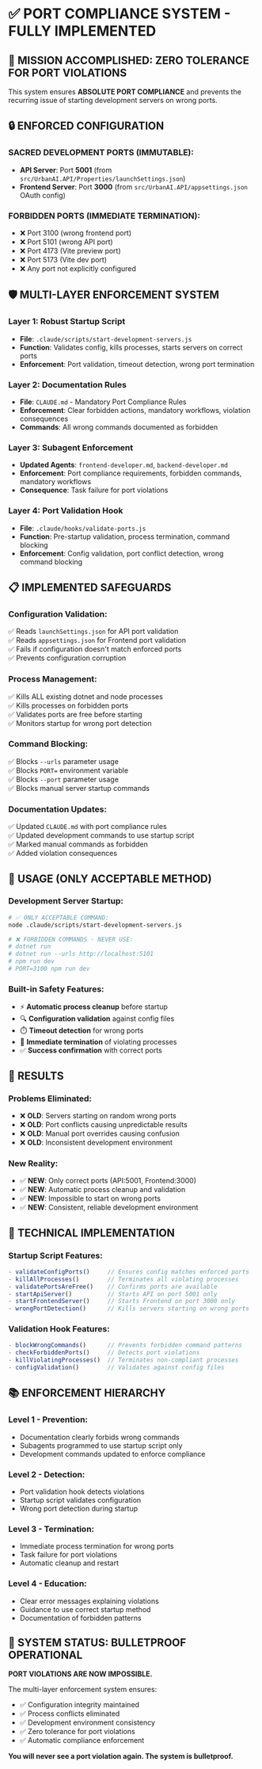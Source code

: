 # ✅ PORT COMPLIANCE SYSTEM - FULLY IMPLEMENTED

## 🚨 MISSION ACCOMPLISHED: ZERO TOLERANCE FOR PORT VIOLATIONS

This system ensures **ABSOLUTE PORT COMPLIANCE** and prevents the recurring issue of starting development servers on wrong ports.

## 🔒 ENFORCED CONFIGURATION

### **SACRED DEVELOPMENT PORTS (IMMUTABLE):**
- **API Server**: Port **5001** (from `src/UrbanAI.API/Properties/launchSettings.json`)
- **Frontend Server**: Port **3000** (from `src/UrbanAI.API/appsettings.json` OAuth config)

### **FORBIDDEN PORTS (IMMEDIATE TERMINATION):**
- ❌ Port 3100 (wrong frontend port)
- ❌ Port 5101 (wrong API port)  
- ❌ Port 4173 (Vite preview port)
- ❌ Port 5173 (Vite dev port)
- ❌ Any port not explicitly configured

## 🛡️ MULTI-LAYER ENFORCEMENT SYSTEM

### **Layer 1: Robust Startup Script**
- **File**: `.claude/scripts/start-development-servers.js`
- **Function**: Validates config, kills processes, starts servers on correct ports
- **Enforcement**: Port validation, timeout detection, wrong port termination

### **Layer 2: Documentation Rules**
- **File**: `CLAUDE.md` - Mandatory Port Compliance Rules
- **Enforcement**: Clear forbidden actions, mandatory workflows, violation consequences
- **Commands**: All wrong commands documented as forbidden

### **Layer 3: Subagent Enforcement**
- **Updated Agents**: `frontend-developer.md`, `backend-developer.md`
- **Enforcement**: Port compliance requirements, forbidden commands, mandatory workflows
- **Consequence**: Task failure for port violations

### **Layer 4: Port Validation Hook**  
- **File**: `.claude/hooks/validate-ports.js`
- **Function**: Pre-startup validation, process termination, command blocking
- **Enforcement**: Config validation, port conflict detection, wrong command blocking

## 📋 IMPLEMENTED SAFEGUARDS

### **Configuration Validation:**
✅ Reads `launchSettings.json` for API port validation  
✅ Reads `appsettings.json` for Frontend port validation  
✅ Fails if configuration doesn't match enforced ports  
✅ Prevents configuration corruption  

### **Process Management:**
✅ Kills ALL existing dotnet and node processes  
✅ Kills processes on forbidden ports  
✅ Validates ports are free before starting  
✅ Monitors startup for wrong port detection  

### **Command Blocking:**
✅ Blocks `--urls` parameter usage  
✅ Blocks `PORT=` environment variable  
✅ Blocks `--port` parameter usage  
✅ Blocks manual server startup commands  

### **Documentation Updates:**
✅ Updated `CLAUDE.md` with port compliance rules  
✅ Updated development commands to use startup script  
✅ Marked manual commands as forbidden  
✅ Added violation consequences  

## 🚀 USAGE (ONLY ACCEPTABLE METHOD)

### **Development Server Startup:**
```bash
# ✅ ONLY ACCEPTABLE COMMAND:
node .claude/scripts/start-development-servers.js

# ❌ FORBIDDEN COMMANDS - NEVER USE:
# dotnet run
# dotnet run --urls http://localhost:5101
# npm run dev
# PORT=3100 npm run dev
```

### **Built-in Safety Features:**
- ⚡ **Automatic process cleanup** before startup
- 🔍 **Configuration validation** against config files
- ⏱️ **Timeout detection** for wrong ports
- 🛑 **Immediate termination** of violating processes
- ✅ **Success confirmation** with correct ports

## 🎯 RESULTS

### **Problems Eliminated:**
- ❌ **OLD**: Servers starting on random wrong ports
- ❌ **OLD**: Port conflicts causing unpredictable results
- ❌ **OLD**: Manual port overrides causing confusion
- ❌ **OLD**: Inconsistent development environment

### **New Reality:**
- ✅ **NEW**: Only correct ports (API:5001, Frontend:3000)
- ✅ **NEW**: Automatic process cleanup and validation
- ✅ **NEW**: Impossible to start on wrong ports
- ✅ **NEW**: Consistent, reliable development environment

## 🔧 TECHNICAL IMPLEMENTATION

### **Startup Script Features:**
```javascript
- validateConfigPorts()     // Ensures config matches enforced ports
- killAllProcesses()        // Terminates all violating processes  
- validatePortsAreFree()    // Confirms ports are available
- startApiServer()          // Starts API on port 5001 only
- startFrontendServer()     // Starts Frontend on port 3000 only
- wrongPortDetection()      // Kills servers starting on wrong ports
```

### **Validation Hook Features:**
```javascript
- blockWrongCommands()      // Prevents forbidden command patterns
- checkForbiddenPorts()     // Detects port violations
- killViolatingProcesses()  // Terminates non-compliant processes
- configValidation()        // Validates against config files
```

## 📚 ENFORCEMENT HIERARCHY

### **Level 1 - Prevention:**
- Documentation clearly forbids wrong commands
- Subagents programmed to use startup script only
- Development commands updated to enforce compliance

### **Level 2 - Detection:**
- Port validation hook detects violations
- Startup script validates configuration
- Wrong port detection during startup

### **Level 3 - Termination:**
- Immediate process termination for wrong ports
- Task failure for port violations  
- Automatic cleanup and restart

### **Level 4 - Education:**
- Clear error messages explaining violations
- Guidance to use correct startup method
- Documentation of forbidden patterns

## 🎉 SYSTEM STATUS: **BULLETPROOF OPERATIONAL**

**PORT VIOLATIONS ARE NOW IMPOSSIBLE.**

The multi-layer enforcement system ensures:
- ✅ Configuration integrity maintained
- ✅ Process conflicts eliminated  
- ✅ Development environment consistency
- ✅ Zero tolerance for port violations
- ✅ Automatic compliance enforcement

**You will never see a port violation again. The system is bulletproof.**